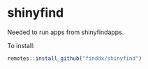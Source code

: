 # shinyfind
 
Needed to run apps from shinyfindapps.

To install:

```r
remotes::install_github("finddx/shinyfind")
```
